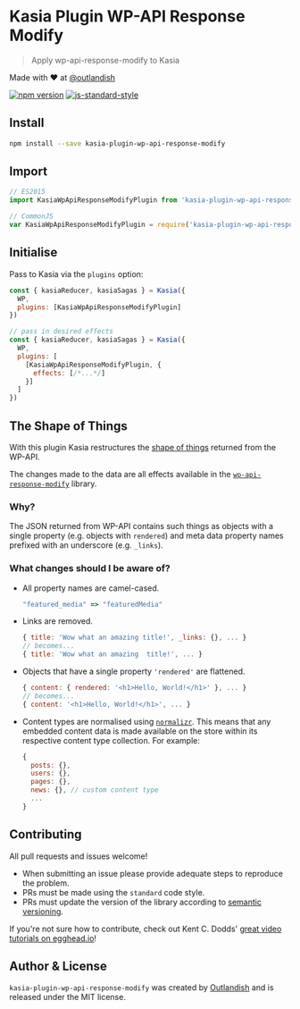 # Kasia Plugin WP-API Response Modify

> Apply wp-api-response-modify to Kasia

Made with ❤ at [@outlandish](http://www.twitter.com/outlandish)

<a href="http://badge.fury.io/js/kasia-plugin-wp-api-response-modify"><img alt="npm version" src="https://badge.fury.io/js/kasia-plugin-wp-api-response-modify.svg"></a>
[![js-standard-style](https://img.shields.io/badge/code%20style-standard-brightgreen.svg)](http://standardjs.com/)

## Install

```sh
npm install --save kasia-plugin-wp-api-response-modify
```

## Import

```js
// ES2015
import KasiaWpApiResponseModifyPlugin from 'kasia-plugin-wp-api-response-modify'
```

```js
// CommonJS
var KasiaWpApiResponseModifyPlugin = require('kasia-plugin-wp-api-response-modify')
```

## Initialise

Pass to Kasia via the `plugins` option:

```js
const { kasiaReducer, kasiaSagas } = Kasia({
  WP,
  plugins: [KasiaWpApiResponseModifyPlugin]
})
```

```js
// pass in desired effects
const { kasiaReducer, kasiaSagas } = Kasia({
  WP,
  plugins: [
    [KasiaWpApiResponseModifyPlugin, {
      effects: [/*...*/]
    }]
  ]
})
```

## The Shape of Things

With this plugin Kasia restructures the [shape of things](https://www.youtube.com/watch?v=Zn2JFlteeJ0) returned from the WP-API.

The changes made to the data are all effects available in the
[`wp-api-response-modify`](https://github.com/outlandishideas/wp-api-response-modify) library.

### Why?

The JSON returned from WP-API contains such things as objects with a single property (e.g. objects with `rendered`)
and meta data property names prefixed with an underscore (e.g. `_links`).

### What changes should I be aware of?

- All property names are camel-cased.

    ```js
    "featured_media" => "featuredMedia"
    ```

- Links are removed.

    ```js
    { title: 'Wow what an amazing title!', _links: {}, ... }
    // becomes...
    { title: 'Wow what an amazing  title!', ... }
    ```

- Objects that have a single property `'rendered'` are flattened.

    ```js
    { content: { rendered: '<h1>Hello, World!</h1>' }, ... }
    // becomes...
    { content: '<h1>Hello, World!</h1>', ... }
    ```

- Content types are normalised using [`normalizr`](https://github.com/paularmstrong/normalizr).
This means that any embedded content data is made available on the store within its respective content type collection.
For example:

    ```js
    {
      posts: {},
      users: {},
      pages: {},
      news: {}, // custom content type
      ...
    }
    ```

## Contributing

All pull requests and issues welcome!

- When submitting an issue please provide adequate steps to reproduce the problem.
- PRs must be made using the `standard` code style.
- PRs must update the version of the library according to [semantic versioning](http://semver.org/).

If you're not sure how to contribute, check out Kent C. Dodds'
[great video tutorials on egghead.io](https://egghead.io/lessons/javascript-identifying-how-to-contribute-to-an-open-source-project-on-github)!

## Author & License

`kasia-plugin-wp-api-response-modify` was created by [Outlandish](https://twitter.com/outlandish) and is released under the MIT license.
